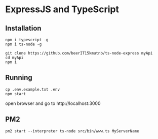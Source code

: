 # ExpressJS and TypeScript

## Installation

```
npm i typescript -g
npm i ts-node -g
```

```
git clone https://github.com/beerIT15kmutnb/ts-node-express myApi
cd myApi
npm i
```

## Running

```
cp .env.example.txt .env
npm start
```

open browser and go to http://localhost:3000

## PM2

```
pm2 start --interpreter ts-node src/bin/www.ts MyServerName
```
